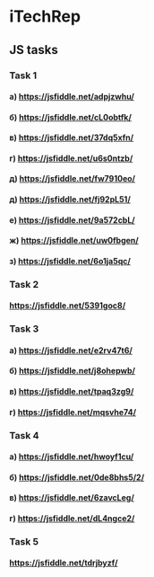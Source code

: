 # iTechRep
## JS tasks
### Task 1
#### a) https://jsfiddle.net/adpjzwhu/
#### б) https://jsfiddle.net/cL0obtfk/
#### в) https://jsfiddle.net/37dq5xfn/
#### г) https://jsfiddle.net/u6s0ntzb/
#### д) https://jsfiddle.net/fw7910eo/
#### д) https://jsfiddle.net/fj92pL51/
#### е) https://jsfiddle.net/9a572cbL/
#### ж) https://jsfiddle.net/uw0fbgen/
#### з) https://jsfiddle.net/6o1ja5qc/

### Task 2
#### https://jsfiddle.net/5391goc8/

### Task 3
#### а) https://jsfiddle.net/e2rv47t6/
#### б) https://jsfiddle.net/j8ohepwb/
#### в) https://jsfiddle.net/tpaq3zg9/
#### г) https://jsfiddle.net/mqsvhe74/

### Task 4
#### а) https://jsfiddle.net/hwoyf1cu/
#### б) https://jsfiddle.net/0de8bhs5/2/
#### в) https://jsfiddle.net/6zavcLeg/
#### г) https://jsfiddle.net/dL4ngce2/

### Task 5
#### https://jsfiddle.net/tdrjbyzf/





